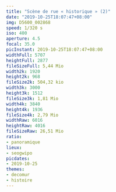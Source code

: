 ```yaml
---
title: "Scène de rue « historique » (2)"
date: "2019-10-25T18:07:47+08:00"
img: D5600_002868
speed: 1/320 s
iso: 400
aperture: 4.5
focal: 35.0
picInstant: 2019-10-25T18:07:47+08:00
widthFull: 5707
heightFull: 2877
fileSizeFull: 5,44 Mio
width2k: 1920
height2k: 968
fileSize2k: 504,32 kio
width3k: 3000
height3k: 1512
fileSize3k: 1,81 Mio
width4k: 3840
height4k: 1936
fileSize4k: 2,79 Mio
widthRaw: 6016
heightRaw: 4016
fileSizeRaw: 26,51 Mio
ratio:
- panoramique
lieux:
- seogwipo
picdates:
- 2019-10-25
themes:
- decomur
- histoire
---
```


